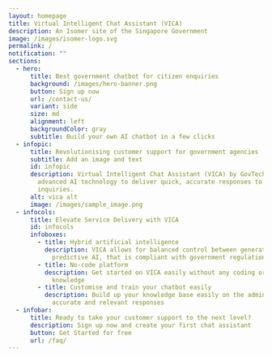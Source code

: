 ```yaml
---
layout: homepage
title: Virtual Intelligent Chat Assistant (VICA)
description: An Isomer site of the Singapore Government
image: /images/isomer-logo.svg
permalink: /
notification: ""
sections:
  - hero:
      title: Best government chatbot for citizen enquiries
      background: /images/hero-banner.png
      button: Sign up now
      url: /contact-us/
      variant: side
      size: md
      alignment: left
      backgroundColor: gray
      subtitle: Build your own AI chatbot in a few clicks
  - infopic:
      title: Revolutionising customer support for government agencies
      subtitle: Add an image and text
      id: infopic
      description: Virtual Intelligent Chat Assistant (VICA) by GovTech leverages
        advanced AI technology to deliver quick, accurate responses to citizen
        inquiries.
      alt: vica alt
      image: /images/sample_image.png
  - infocols:
      title: Elevate Service Delivery with VICA
      id: infocols
      infoboxes:
        - title: Hybrid artificial intelligence
          description: VICA allows for balanced control between generative AI and
            predictive AI, that is compliant with government regulations
        - title: No-code platform
          description: Get started on VICA easily without any coding or programming
            knowledge
        - title: Customise and train your chatbot easily
          description: Build up your knowledge base easily on the admin console to deliver
            accurate and relevant responses
  - infobar:
      title: Ready to take your customer support to the next level?
      description: Sign up now and create your first chat assistant
      button: Get Started for free
      url: /faq/
---
```

